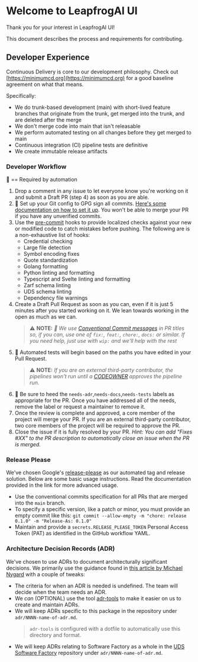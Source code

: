 # Welcome to LeapfrogAI UI

Thank you for your interest in LeapfrogAI UI!

This document describes the process and requirements for contributing.

## Developer Experience

Continuous Delivery is core to our development philosophy. Check out [https://minimumcd.org](https://minimumcd.org) for a good baseline agreement on what that means.

Specifically:

- We do trunk-based development (main) with short-lived feature branches that originate from the trunk, get merged into the trunk, and are deleted after the merge
- We don't merge code into main that isn't releasable
- We perform automated testing on all changes before they get merged to main
- Continuous integration (CI) pipeline tests are definitive
- We create immutable release artifacts

### Developer Workflow

:key: == Required by automation

1. Drop a comment in any issue to let everyone know you're working on it and submit a Draft PR (step 4) as soon as you are able.
2. :key: Set up your Git config to GPG sign all commits. [Here's some documentation on how to set it up](https://docs.github.com/en/authentication/managing-commit-signature-verification/signing-commits). You won't be able to merge your PR if you have any unverified commits.
3. Use the [pre-commit](https://pre-commit.com/) hooks to provide localized checks against your new or modified code to catch mistakes before pushing. The following are is a non-exhaustive list of hooks:
    - Credential checking
    - Large file detection
    - Symbol encoding fixes
    - Quote standardization
    - Golang formatting
    - Python linting and formatting
    - Typescript and Svelte linting and formatting
    - Zarf schema linting
    - UDS schema linting
    - Dependency file warnings
4. Create a Draft Pull Request as soon as you can, even if it is just 5 minutes after you started working on it. We lean towards working in the open as much as we can.
    > ⚠️ **NOTE:** _:key: We use [Conventional Commit messages](https://www.conventionalcommits.org/) in PR titles so, if you can, use one of `fix:`, `feat:`, `chore:`, `docs:` or similar. If you need help, just use with `wip:` and we'll help with the rest_
6. :key: Automated tests will begin based on the paths you have edited in your Pull Request.
    > ⚠️ **NOTE:** _If you are an external third-party contributor, the pipelines won't run until a [CODEOWNER](./CODEOWNERS) approves the pipeline run._
7. :key: Be sure to heed the `needs-adr`,`needs-docs`,`needs-tests` labels as appropriate for the PR. Once you have addressed all of the needs, remove the label or request a maintainer to remove it.
8. Once the review is complete and approved, a core member of the project will merge your PR. If you are an external third-party contributor, two core members of the project will be required to approve the PR.
9. Close the issue if it is fully resolved by your PR. _Hint: You can add "Fixes #XX" to the PR description to automatically close an issue when the PR is merged._

### Release Please

We've chosen Google's [release-please](https://github.com/googleapis/release-please#release-please) as our automated tag and release solution. Below are some basic usage instructions. Read the documentation provided in the link for more advanced usage.

- Use the conventional commits specification for all PRs that are merged into the `main` branch.
- To specify a specific version, like a patch or minor, you must provide an empty commit like this: `git commit --allow-empty -m "chore: release 0.1.0" -m "Release-As: 0.1.0"`
- Maintain and provide a `secrets.RELEASE_PLEASE_TOKEN` Personal Access Token (PAT) as identified in the GitHub workflow YAML.

### Architecture Decision Records (ADR)

We've chosen to use ADRs to document architecturally significant decisions. We primarily use the guidance found in [this article by Michael Nygard](http://thinkrelevance.com/blog/2011/11/15/documenting-architecture-decisions) with a couple of tweaks:

- The criteria for when an ADR is needed is undefined. The team will decide when the team needs an ADR.
- We _can_ (OPTIONAL) use the tool [adr-tools](https://github.com/npryce/adr-tools) to make it easier on us to create and maintain ADRs.
- We will keep ADRs specific to this package in the repository under `adr/NNNN-name-of-adr.md`.
    > `adr-tools` is configured with a dotfile to automatically use this directory and format.
- We will keep ADRs relating to Software Factory as a whole in the [UDS Software Factory](https://github.com/defenseunicorns/uds-software-factory) repository under `adr/NNNN-name-of-adr.md`.